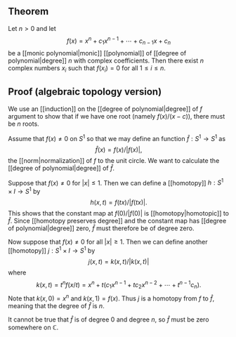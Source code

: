 ## Theorem
Let $n>0$ and let $$f(x) = x^n + c_1x^{n-1} + \cdots + c_{n-1}x + c_n$$ be a [[monic polynomial|monic]] [[polynomial]] of [[degree of polynomial|degree]] $n$ with complex coefficients. Then there exist $n$ complex numbers $x_i$ such that $f(x_i)=0$ for all $1\leq i\leq n$.
## Proof (algebraic topology version)
We use an [[induction]] on the [[degree of polynomial|degree]] of $f$ argument to show that if we have one root (namely $f(x)/(x-c)$), there must be $n$ roots.

Assume that $f(x) \neq 0$ on $S^1$ so that we may define  an function $\hat f:S^1\to S^1$ as $$\hat f(x) = f(x)/|f(x)|,$$ the [[norm|normalization]] of $f$ to the unit circle. We want to calculate the [[degree of polynomial|degree]] of $\hat f$. 

Suppose that $f(x)\neq 0$ for $|x| \leq 1$. Then we can define a [[homotopy]] $h:S^1\times I\to S^1$ by $$h(x,t) = f(tx)/|f(tx)|.$$ This shows that the constant map at $f(0)/|f(0)|$ is [[homotopy|homotopic]] to $\hat f$. Since [[homotopy preserves degree]] and the constant map has [[degree of polynomial|degree]] zero, $\hat f$ must therefore be of degree zero. 

Now suppose that $f(x)\neq 0$ for all $|x| \geq 1$. Then we can define another [[homotopy]] $j:S^1 \times I\to S^1$ by $$j(x,t) = k(x,t)/|k(x,t)|$$ where $$k(x,t) = t^nf(x/t) = x^n + t(c_1x^{n-1} + tc_2x^{n-2} + \cdots + t^{n-1}c_n).$$ Note that $k(x,0) = x^n$ and $k(x,1) = f(x)$.  Thus $j$ is a homotopy from $f$ to $\hat f$, meaning that the degree of $\hat f$ is $n$. 

It cannot be true that $\hat f$ is of degree $0$ and degree $n$, so $\hat f$ must be zero somewhere on $\mathbb C$. 